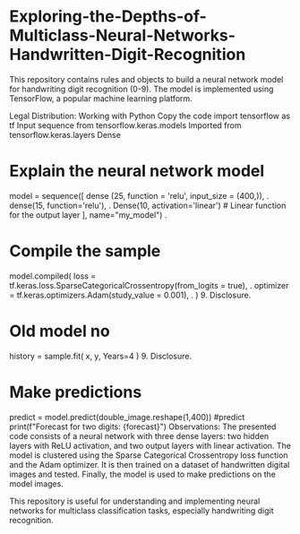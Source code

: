 # Exploring-the-Depths-of-Multiclass-Neural-Networks-Handwritten-Digit-Recognition

This repository contains rules and objects to build a neural network model for handwriting digit recognition (0-9). The model is implemented using TensorFlow, a popular machine learning platform.

Legal Distribution:
Working with Python
Copy the code
import tensorflow as tf
Input sequence from tensorflow.keras.models
Imported from tensorflow.keras.layers Dense

# Explain the neural network model
model = sequence([
    dense (25, function = 'relu', input_size = (400,)), .
    dense(15, function='relu'), .
    Dense(10, activation='linear') # Linear function for the output layer
], name="my_model") .

# Compile the sample
model.compiled(
    loss = tf.keras.loss.SparseCategoricalCrossentropy(from_logits = true), .
    optimizer = tf.keras.optimizers.Adam(study_value = 0.001), .
) 9. Disclosure.

# Old model no
history = sample.fit(
    x, y,
    Years=4
) 9. Disclosure.

# Make predictions
predict = model.predict(double_image.reshape(1,400)) #predict
print(f"Forecast for two digits: {forecast}")
Observations:
The presented code consists of a neural network with three dense layers: two hidden layers with ReLU activation, and two output layers with linear activation. The model is clustered using the Sparse Categorical Crossentropy loss function and the Adam optimizer. It is then trained on a dataset of handwritten digital images and tested. Finally, the model is used to make predictions on the model images.

This repository is useful for understanding and implementing neural networks for multiclass classification tasks, especially handwriting digit recognition.
